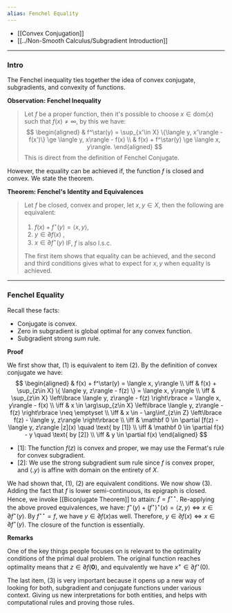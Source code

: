 ```yaml
---
alias: Fenchel Equality
---
```

* [[Convex Conjugation]]
* [[../Non-Smooth Calculus/Subgradient Introduction]]

---
### **Intro**

The Fenchel inequality ties together the idea of convex conjugate, subgradients, and convexity of functions. 

**Observation: Fenchel Inequality**
> Let $f$ be a proper function, then it's possible to choose $x\in \text{dom}(x)$ such that $f(x)\neq \infty$, by this we have: 
> $$
> \begin{aligned}
>   & f^\star(y) = \sup_{x'\in X} \{\langle y, x'\rangle - f(x')\} \ge \langle y, x\rangle - f(x)
>   \\
>   & f(x) + f^\star(y) \ge \langle x, y\rangle. 
> \end{aligned}
> $$
> This is direct from the definition of Fenchel Conjugate. 

However, the equality can be achieved if, the function $f$ is closed and convex. We state the theorem. 

**Theorem: Fenchel's Identity and Equivalences**
> Let $f$ be closed, convex and proper, let $x, y\in X$, then the following are equivalent: 
> 1. $f(x) + f^\star(y) = \langle x, y\rangle$, 
> 2. $y \in \partial f(x)$ , 
> 3. $x\in \partial f^\star(y)$ IF, $f$ is also l.s.c. 
> 
> The first item shows that equality can be achieved, and the second and third conditions gives what to expect for $x,y$ when equality is achieved. 


---
### **Fenchel Equality**

Recall these facts: 
- Conjugate is convex. 
- Zero in subgradient is global optimal for any convex function. 
- Subgradient strong sum rule. 

**Proof**

We first show that, (1) is equivalent to item (2). By the definition of convex conjugate we have: 
$$
\begin{aligned}
    & 
    f(x) + f^\star(y) = \langle x, y\rangle
    \\
    \iff &
     f(x) + \sup_{z\in X}
    \{
        \langle y, z\rangle - f(z) 
    \} = \langle x, y\rangle 
    \\
    \iff &
    \sup_{z\in X}
    \left\lbrace
       \langle y, z\rangle - f(z)
    \right\rbrace = \langle x, y\rangle - f(x)
    \\
    \iff &
    x \in \arg\sup_{z\in X}
    \left\lbrace
       \langle y, z\rangle - f(z) 
    \right\rbrace \neq \emptyset
    \\
    \iff & 
    x \in - \arg\inf_{z\in Z} \left\lbrace
       f(z) - \langle y, z\rangle
    \right\rbrace
    \\
    \iff &
    \mathbf 0 \in \partial [f(z) - \langle y, z\rangle |z](x) \quad \text{ by [1]}
    \\
    \iff & 
    \mathbf 0 \in \partial f(x) - y \quad \text{ by [2]}
    \\
    \iff & 
    y \in \partial f(x)
\end{aligned}
$$

- [1]: The function $f(z)$ is convex and proper, we may use the Fermat's rule for convex subgradient. 
- [2]: We use the strong subgradient sum rule since $f$ is convex proper, and $\langle . y\rangle$ is affine with domain on the entirety of $X$. 

We had shown that, (1), (2) are equivalent conditions. We now show (3). Adding the fact that $f$ is lower semi-continuous, its epigraph is closed. Hence, we invoke [[Biconjugate Theorem]] to attain: $f = f^{\star\star}$. Re-applying the above proved equivalences, we have: $f^\star(y) + (f^\star)^\star(x) = \langle z, y\rangle \iff x \in \partial f^\star(y)$. By $f^{\star\star} = f$, we have $y\in \partial f(x)$as well. Therefore, $y\in \partial f(x)\iff x \in \partial f^\star(y)$. The closure of the function is essentially.

**Remarks**

One of the key things people focuses on is relevant to the optimality conditions of the primal dual problem. The original function reaches optimality means that $z\in \partial f(\mathbf 0)$, and equivalently we have $x^+ \in \partial f^\star(0)$. 

The last item, (3) is very important because it opens up a new way of looking for both, subgradient and conjugate functions under various context. Giving us new interpretations for both entities, and helps with computational rules and proving those rules. 
